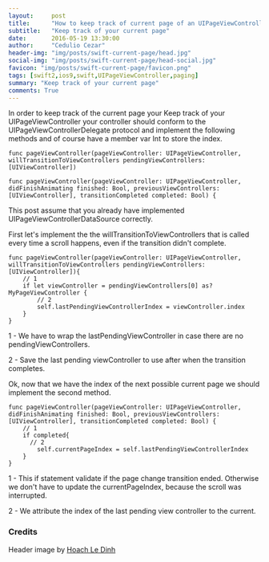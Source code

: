 ```yaml
---
layout:     post
title:      "How to keep track of current page of an UIPageViewController"
subtitle:   "Keep track of your current page"
date:       2016-05-19 13:30:00
author:     "Cedulio Cezar"
header-img: "img/posts/swift-current-page/head.jpg"
social-img: "img/posts/swift-current-page/head-social.jpg"
favicon: "img/posts/swift-current-page/favicon.png"
tags: [swift2,ios9,swift,UIPageViewController,paging]
summary: "Keep track of your current page"
comments: True
---
```

In order to keep track of the current page your Keep track of your UIPageViewController your controller should conform to the UIPageViewControllerDelegate protocol and implement the following methods and of course have a member var Int to store the index.

```
func pageViewController(pageViewController: UIPageViewController, willTransitionToViewControllers pendingViewControllers: [UIViewController])

func pageViewController(pageViewController: UIPageViewController, didFinishAnimating finished: Bool, previousViewControllers: [UIViewController], transitionCompleted completed: Bool) {
```

This post assume that you already have implemented UIPageViewControllerDataSource correctly.

First let's implement the the willTransitionToViewControllers that is called every time a scroll happens, even if the transition didn't complete.

```
func pageViewController(pageViewController: UIPageViewController, willTransitionToViewControllers pendingViewControllers: [UIViewController]){
    // 1
    if let viewController = pendingViewControllers[0] as? MyPageViewController {
        // 2
        self.lastPendingViewControllerIndex = viewController.index
    }
}
```

1 - We have to wrap the lastPendingViewController in case there are no pendingViewControllers.

2 - Save the last pending viewController to use after when the transition completes.

Ok, now that we have the index of the next possible current page we should implement the second method.

```
func pageViewController(pageViewController: UIPageViewController, didFinishAnimating finished: Bool, previousViewControllers: [UIViewController], transitionCompleted completed: Bool) {
    // 1
    if completed{
      // 2
        self.currentPageIndex = self.lastPendingViewControllerIndex
    }
}
```

1 - This if statement validate if the page change transition ended. Otherwise we don't have to update the currentPageIndex, because the scroll was interrupted.

2 - We attribute the index of the last pending view controller to the current.

### Credits
Header image by [Hoach Le Dinh](https://unsplash.com/photos/c8TWWQ5ZnUw)
